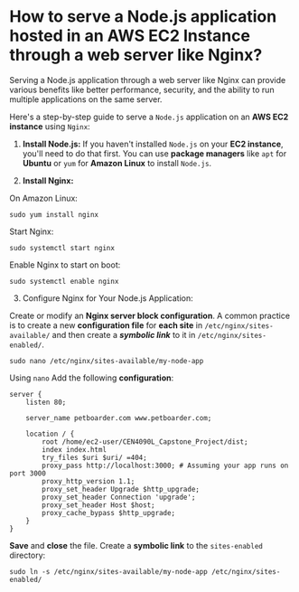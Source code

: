 # How to serve a Node.js application hosted in an AWS EC2 Instance through a web server like Nginx?

Serving a Node.js application through a web server like Nginx can provide various benefits like better performance, security, and the ability to run multiple applications on the same server.

Here's a step-by-step guide to serve a `Node.js` application on an **AWS EC2 instance** using `Nginx`:

1. **Install Node.js:** If you haven't installed `Node.js` on your **EC2 instance**, you'll need to do that first. You can use **package managers** like `apt` for **Ubuntu** or `yum` for **Amazon Linux** to install `Node.js`.

2. **Install Nginx:**

On Amazon Linux:

```text
sudo yum install nginx
```

Start Nginx:

```text
sudo systemctl start nginx
```

Enable Nginx to start on boot:

```text
sudo systemctl enable nginx
```

3. Configure Nginx for Your Node.js Application:

Create or modify an **Nginx server block configuration**. A common practice is to create a new **configuration file** for **each site** in `/etc/nginx/sites-available/` and then create a **_symbolic link_** to it in `/etc/nginx/sites-enabled/`.

```text
sudo nano /etc/nginx/sites-available/my-node-app
```

Using `nano` Add the following **configuration**:

```text
server {
    listen 80;

    server_name petboarder.com www.petboarder.com;

    location / {
        root /home/ec2-user/CEN4090L_Capstone_Project/dist;
        index index.html
        try_files $uri $uri/ =404;
        proxy_pass http://localhost:3000; # Assuming your app runs on port 3000
        proxy_http_version 1.1;
        proxy_set_header Upgrade $http_upgrade;
        proxy_set_header Connection 'upgrade';
        proxy_set_header Host $host;
        proxy_cache_bypass $http_upgrade;
    }
}
```

**Save** and **close** the file. Create a **symbolic link** to the `sites-enabled` directory:

```text
sudo ln -s /etc/nginx/sites-available/my-node-app /etc/nginx/sites-enabled/
```